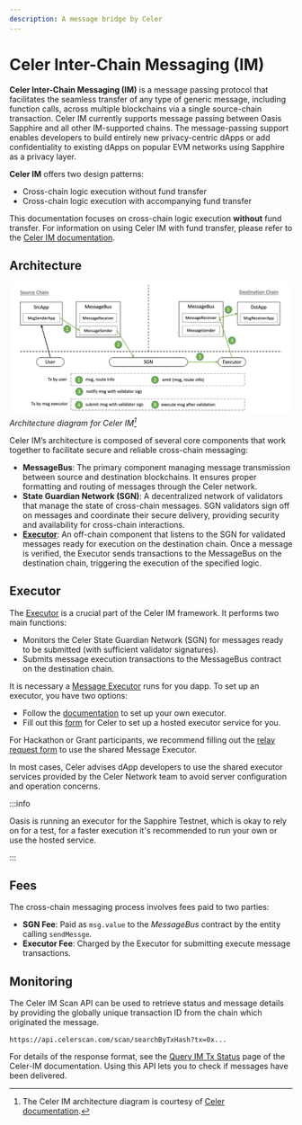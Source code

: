 ```yaml
---
description: A message bridge by Celer
---
```


# Celer Inter-Chain Messaging (IM)

**Celer Inter-Chain Messaging (IM)** is a message passing protocol that
facilitates the seamless transfer of any type of generic message, including
function calls, across multiple blockchains via a single source-chain
transaction. Celer IM currently supports message passing between Oasis Sapphire
and all other IM-supported chains. The message-passing support enables
developers to build entirely new privacy-centric dApps or add confidentiality
to existing dApps on popular EVM networks using Sapphire as a privacy layer.

**Celer IM** offers two design patterns:

- Cross-chain logic execution without fund transfer
- Cross-chain logic execution with accompanying fund transfer

This documentation focuses on cross-chain logic execution **without** fund
transfer. For information on using Celer IM with fund transfer, please refer
to the [Celer IM documentation].

[Celer IM documentation]: https://im-docs.celer.network/

## Architecture

![Celer IM Architecture](../../images/opl/celer-e2e.png)
*Architecture diagram for Celer IM[^1]*

[^1]: The Celer IM architecture diagram is courtesy of [Celer documentation][celer-architecture].

[celer-architecture]: https://im-docs.celer.network/developer/architecture-walkthrough/end-to-end-workflow

Celer IM’s architecture is composed of several core components that work
together to facilitate secure and reliable cross-chain messaging:

- **MessageBus**: The primary component managing message transmission between
  source and destination blockchains. It ensures proper formatting and routing
  of messages through the Celer network.
- **State Guardian Network (SGN)**: A decentralized network of validators that
  manage the state of cross-chain messages. SGN validators sign off on messages
  and coordinate their secure delivery, providing security and availability for
  cross-chain interactions.
- **[Executor](#executor)**: An off-chain component that listens to the SGN for
  validated messages ready for execution on the destination chain. Once a
  message is verified, the Executor sends transactions to the MessageBus on the
  destination chain, triggering the execution of the specified logic.

## Executor

The [Executor][Message Executor] is a crucial part of the Celer IM framework.
It performs two main functions:

- Monitors the Celer State Guardian Network (SGN) for messages ready to be
  submitted (with sufficient validator signatures).
- Submits message execution transactions to the MessageBus contract on the
  destination chain.

It is necessary a [Message Executor] runs for you dapp. To set up an executor,
you have two options:

- Follow the [documentation] to set up your own executor.
- Fill out this [form][celer-form] for Celer to set up a hosted executor
  service for you.

For Hackathon or Grant participants, we recommend filling out the
[relay request form][celer-form] to use the shared Message Executor.

In most cases, Celer advises dApp developers to use the shared executor
services provided by the Celer Network team to avoid server configuration and
operation concerns.

:::info

Oasis is running an executor for the Sapphire Testnet, which is okay to rely on
for a test, for a faster execution it's recommended to run your own or use the
hosted service.

:::

[Message Executor]: https://im-docs.celer.network/developer/development-guide/message-executor
[documentation]: https://im-docs.celer.network/developer/development-guide/message-executor/integration-guide
[celer-form]:https://form.typeform.com/to/RsiUR9Xz

## Fees

The cross-chain messaging process involves fees paid to two parties:

- **SGN Fee**: Paid as `msg.value` to the *MessageBus* contract by
  the entity calling `sendMessge`.
- **Executor Fee**: Charged by the Executor for submitting execute message
  transactions.

## Monitoring

The Celer IM Scan API can be used to retrieve status and message details by
providing the globally unique transaction ID from the chain which originated the
message.

    https://api.celerscan.com/scan/searchByTxHash?tx=0x...

For details of the response format, see the [Query IM Tx Status] page of the
Celer-IM documentation. Using this API lets you to check if messages have been
delivered.

[Query IM Tx Status]: https://im-docs.celer.network/developer/development-guide/query-im-tx-status
